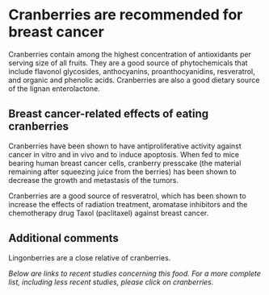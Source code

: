 

#  Cranberries are recommended for breast cancer 

Cranberries contain among the highest concentration of antioxidants per serving size of all fruits. They are a good source of phytochemicals that include flavonol glycosides, anthocyanins, proanthocyanidins, resveratrol, and organic and phenolic acids. Cranberries are also a good dietary source of the lignan enterolactone.

## Breast cancer-related effects of eating cranberries 

Cranberries have been shown to have antiproliferative activity against cancer in vitro and in vivo and to induce apoptosis. When fed to mice bearing human breast cancer cells, cranberry presscake (the material remaining after squeezing juice from the berries) has been shown to decrease the growth and metastasis of the tumors.

Cranberries are a good source of resveratrol, which has been shown to increase the effects of radiation treatment, aromatase inhibitors and the chemotherapy drug Taxol (paclitaxel) against breast cancer.

## Additional comments

Lingonberries are a close relative of cranberries.

_Below are links to recent studies concerning this food. For a more complete list, including less recent studies, please click on cranberries._


  


